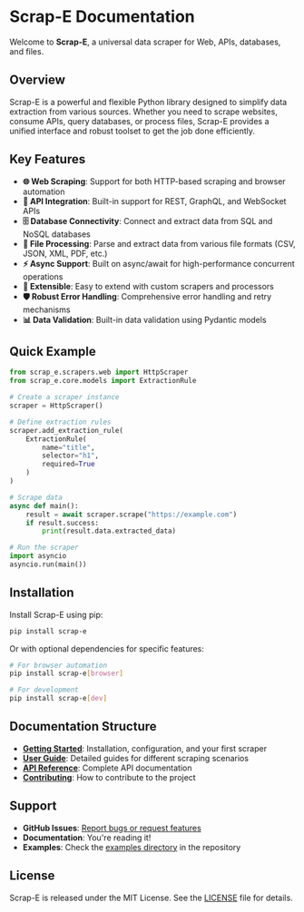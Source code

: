 # Scrap-E Documentation

Welcome to **Scrap-E**, a universal data scraper for Web, APIs, databases, and files.

## Overview

Scrap-E is a powerful and flexible Python library designed to simplify data extraction from various sources. Whether you need to scrape websites, consume APIs, query databases, or process files, Scrap-E provides a unified interface and robust toolset to get the job done efficiently.

## Key Features

- **🌐 Web Scraping**: Support for both HTTP-based scraping and browser automation
- **🔌 API Integration**: Built-in support for REST, GraphQL, and WebSocket APIs
- **🗄️ Database Connectivity**: Connect and extract data from SQL and NoSQL databases
- **📁 File Processing**: Parse and extract data from various file formats (CSV, JSON, XML, PDF, etc.)
- **⚡ Async Support**: Built on async/await for high-performance concurrent operations
- **🔧 Extensible**: Easy to extend with custom scrapers and processors
- **🛡️ Robust Error Handling**: Comprehensive error handling and retry mechanisms
- **📊 Data Validation**: Built-in data validation using Pydantic models

## Quick Example

```python
from scrap_e.scrapers.web import HttpScraper
from scrap_e.core.models import ExtractionRule

# Create a scraper instance
scraper = HttpScraper()

# Define extraction rules
scraper.add_extraction_rule(
    ExtractionRule(
        name="title",
        selector="h1",
        required=True
    )
)

# Scrape data
async def main():
    result = await scraper.scrape("https://example.com")
    if result.success:
        print(result.data.extracted_data)

# Run the scraper
import asyncio
asyncio.run(main())
```

## Installation

Install Scrap-E using pip:

```bash
pip install scrap-e
```

Or with optional dependencies for specific features:

```bash
# For browser automation
pip install scrap-e[browser]

# For development
pip install scrap-e[dev]
```

## Documentation Structure

- **[Getting Started](getting-started/installation.md)**: Installation, configuration, and your first scraper
- **[User Guide](user-guide/web-scraping.md)**: Detailed guides for different scraping scenarios
- **[API Reference](api/core/base-scraper.md)**: Complete API documentation
- **[Contributing](contributing.md)**: How to contribute to the project

## Support

- **GitHub Issues**: [Report bugs or request features](https://github.com/beelzer/scrap-e/issues)
- **Documentation**: You're reading it!
- **Examples**: Check the [examples directory](https://github.com/beelzer/scrap-e/tree/master/examples) in the repository

## License

Scrap-E is released under the MIT License. See the [LICENSE](https://github.com/beelzer/scrap-e/blob/master/LICENSE) file for details.
